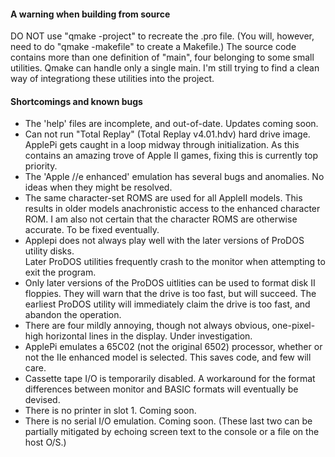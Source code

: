 #### A warning when building from source  
DO NOT use "qmake -project" to recreate the .pro file. (You will, however, need to do "qmake -makefile" to create a Makefile.)  The source code contains more than one definition of "main", four belonging to some small utilities.  Qmake can handle only a single main.  I'm still trying to find a clean way of integrationg these utilities into the project.   

#### Shortcomings and known bugs

- The 'help' files are incomplete, and out-of-date.  Updates coming soon.
- Can not run "Total Replay" (Total Replay v4.01.hdv) hard drive image. ApplePi gets caught in a loop midway through initialization. As this contains an amazing trove of Apple II games, fixing this is currently top priority.
- The 'Apple //e enhanced' emulation has several bugs and anomalies. No ideas when they might be resolved. 
- The same character-set ROMS are used for all AppleII models. This results in older models anachronistic access to the enhanced character ROM.  I am also not certain that the character ROMS are otherwise accurate.  To be fixed eventually.
- Applepi does not always play well with the later versions of ProDOS utility disks.   
Later ProDOS utilities frequently crash to the monitor when attempting  to exit the program.
- Only later versions of the ProDOS uitlities can be used to format disk II floppies. They will warn that the drive is too fast, but will succeed. The earliest ProDOS utility will immediately claim the drive is too fast, and abandon the operation.
- There are four mildly annoying, though not always obvious, one-pixel-high horizontal lines in the display. Under investigation.
- ApplePi emulates a 65C02 (not the original 6502) processor, whether or not the IIe enhanced model is selected. This saves code, and few will care.  
- Cassette tape I/O is temporarily disabled. A workaround for the format differences between monitor and BASIC formats will eventually be devised.
- There is no printer in slot 1. Coming soon.
- There is no serial I/O emulation. Coming soon. (These last two can be partially mitigated by echoing screen text to the console or a file on the host O/S.)

